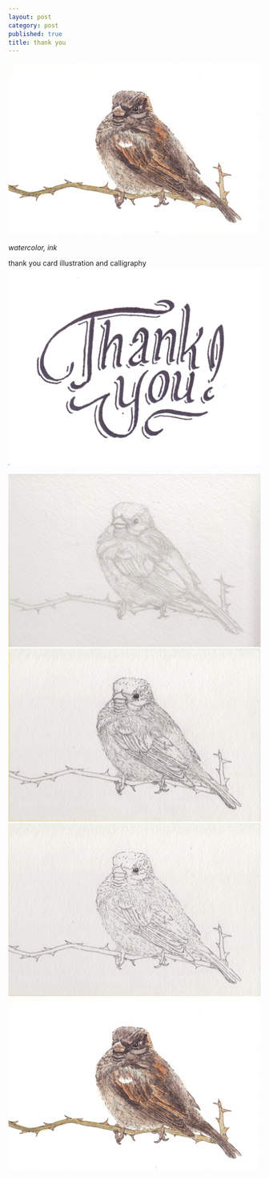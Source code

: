 ```yaml
---
layout: post
category: post
published: true
title: thank you
---
```

![sparrow](/media/client/me/sparrow-1200w.jpeg)
<!--more-->
<span class='date fr'>*watercolor, ink*</span><br>  
  
  
  
thank you card illustration and calligraphy  
![thank you](/media/client/me/thank-you-1200w.jpeg)
  
![progress 1](/media/client/me/sparrow-progress-1.jpeg)
![progress 2](/media/client/me/sparrow-progress-2.jpeg)
![progress 3](/media/client/me/sparrow-progress-3.jpeg)
![sparrow](/media/client/me/sparrow-1200w.jpeg)